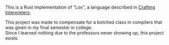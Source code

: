 This is a Rust implementation of "Lox", a language described in [Crafting Interpreters](https://craftinginterpreters.com/).

This project was made to compensate for a botched class in compilers that was given in my final semester in college.  
Since I learned nothing due to the professors never showing up, this project exists.
